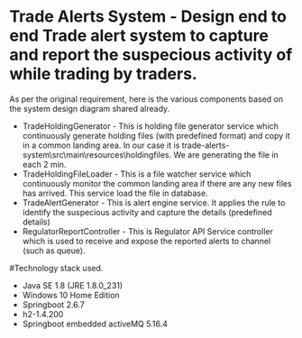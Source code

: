 # Trade Alerts System - Design end to end Trade alert system to capture and report the suspecious activity of while trading by traders.
As per the original requirement, here is the various components based on the system design diagram shared already.
- TradeHoldingGenerator -  This is holding file generator service which continuously generate holding files (with predefined format) and copy it in a common landing area. In our case it is trade-alerts-system\src\main\resources\holdingfiles. We are generating the file in each 2 min.
- TradeHoldingFileLoader - This is a file watcher service which continuously monitor the common landing area if there are any new files has arrived. This service load 
the file in database.
- TradeAlertGenerator - This is alert engine service. It applies the rule to identify the suspecious activity and capture the details (predefined details)
- RegulatorReportController - This is Regulator API Service controller which is used to receive and expose the reported alerts to channel (such as queue).

#Technology stack used. 
- Java SE 1.8 (JRE 1.8.0_231)
- Windows 10 Home Edition
- Springboot 2.6.7
- h2-1.4.200 
- Springboot embedded activeMQ 5.16.4


